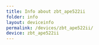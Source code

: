 ```yaml
---
title: Info about zbt_ape522ii
folder: info
layout: deviceinfo
permalink: /devices/zbt_ape522ii/
device: zbt_ape522ii
---
```

